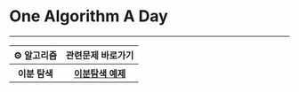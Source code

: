 # One Algorithm A Day
---
<table>
  <tr>
    <th> ⚙️ 알고리즘 </th> 
    <th> 관련문제 바로가기</th>    
  </tr>
  <tr>
    <th> 이분 탐색 </th>
    <th> <a href = "https://github.com/rloJo/OAAD/tree/main/BinarySearch"> 이분탐색 예제 </a></th>
  </tr>
</table>
